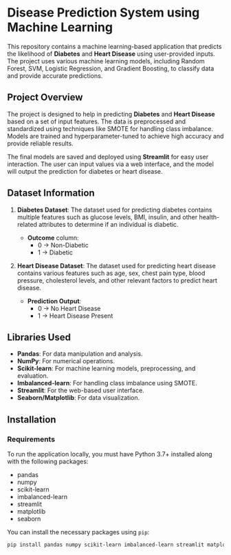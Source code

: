 # Disease Prediction System using Machine Learning

This repository contains a machine learning-based application that predicts the likelihood of **Diabetes** and **Heart Disease** using user-provided inputs. The project uses various machine learning models, including Random Forest, SVM, Logistic Regression, and Gradient Boosting, to classify data and provide accurate predictions.

## Project Overview

The project is designed to help in predicting **Diabetes** and **Heart Disease** based on a set of input features. The data is preprocessed and standardized using techniques like SMOTE for handling class imbalance. Models are trained and hyperparameter-tuned to achieve high accuracy and provide reliable results.

The final models are saved and deployed using **Streamlit** for easy user interaction. The user can input values via a web interface, and the model will output the prediction for diabetes or heart disease.

## Dataset Information

1. **Diabetes Dataset**: The dataset used for predicting diabetes contains multiple features such as glucose levels, BMI, insulin, and other health-related attributes to determine if an individual is diabetic.
    
    - **Outcome** column:
        - 0 → Non-Diabetic
        - 1 → Diabetic

2. **Heart Disease Dataset**: The dataset used for predicting heart disease contains various features such as age, sex, chest pain type, blood pressure, cholesterol levels, and other relevant factors to predict heart disease.
    
    - **Prediction Output**:
        - 0 → No Heart Disease
        - 1 → Heart Disease Present

## Libraries Used

- **Pandas**: For data manipulation and analysis.
- **NumPy**: For numerical operations.
- **Scikit-learn**: For machine learning models, preprocessing, and evaluation.
- **Imbalanced-learn**: For handling class imbalance using SMOTE.
- **Streamlit**: For the web-based user interface.
- **Seaborn/Matplotlib**: For data visualization.

## Installation

### Requirements

To run the application locally, you must have Python 3.7+ installed along with the following packages:

- pandas
- numpy
- scikit-learn
- imbalanced-learn
- streamlit
- matplotlib
- seaborn

You can install the necessary packages using `pip`:

```bash
pip install pandas numpy scikit-learn imbalanced-learn streamlit matplotlib seaborn

